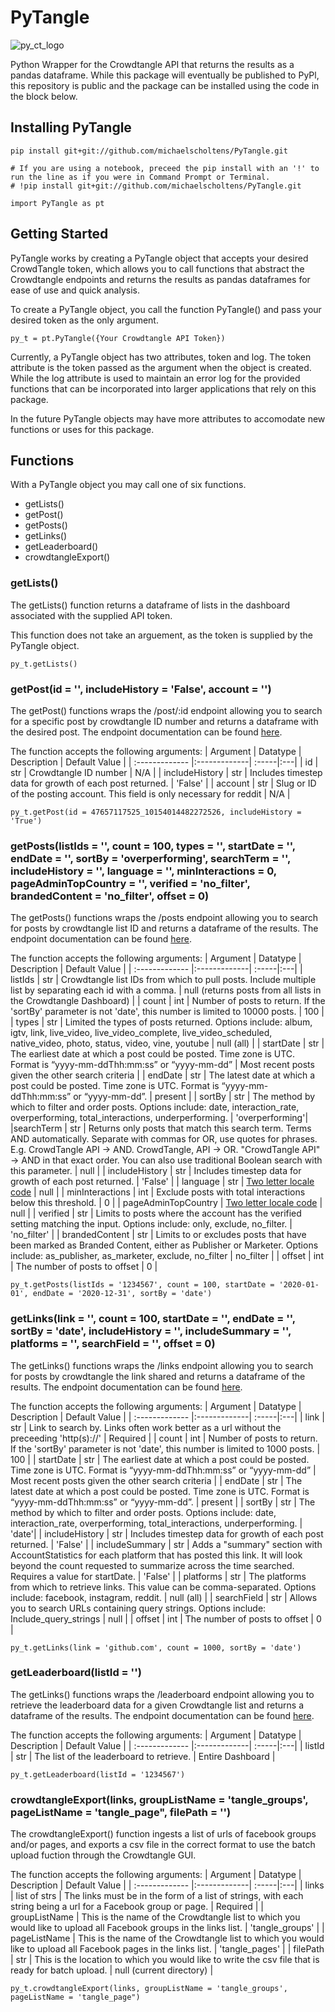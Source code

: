# PyTangle

![py_ct_logo](https://user-images.githubusercontent.com/48947001/116953965-9fa08d00-ac5c-11eb-9c12-ba82c72ccc8d.png)


Python Wrapper for the Crowdtangle API that returns the results as a pandas dataframe. While this package will eventually be published to PyPl, this repository is public and the package can be installed using the code in the block below. 

## Installing PyTangle

```
pip install git+git://github.com/michaelscholtens/PyTangle.git

# If you are using a notebook, preceed the pip install with an '!' to run the line as if you were in Command Prompt or Terminal.
# !pip install git+git://github.com/michaelscholtens/PyTangle.git

import PyTangle as pt
```

## Getting Started

PyTangle works by creating a PyTangle object that accepts your desired CrowdTangle token, which allows you to call functions that abstract the Crowdtangle endpoints and returns the results as pandas dataframes for ease of use and quick analysis. 

To create a PyTangle object, you call the function PyTangle() and pass your desired token as the only argument. 
```
py_t = pt.PyTangle({Your Crowdtangle API Token})
```
Currently, a PyTangle object has two attributes, token and log. The token attribute is the token passed as the argument when the object is created. While the log attribute is used to maintain an error log for the provided functions that can be incorporated into larger applications that rely on this package. 

In the future PyTangle objects may have more attributes to accomodate new functions or uses for this package.

## Functions 

With a PyTangle object you may call one of six functions. 

* getLists()
* getPost()
* getPosts()
* getLinks()
* getLeaderboard()
* crowdtangleExport()

### getLists()

The getLists() function returns a dataframe of lists in the dashboard associated with the supplied API token. 

This function does not take an arguement, as the token is supplied by the PyTangle object. 
```
py_t.getLists()
```

### getPost(id = '', includeHistory = 'False', account = '')

The getPost() functions wraps the /post/:id endpoint allowing you to search for a specific post by crowdtangle ID number and returns a dataframe with the desired post. The endpoint documentation can be found [here](https://github.com/CrowdTangle/API/wiki/Posts#get-postid).

The function accepts the following arguments:
| Argument      | Datatype      | Description  | Default Value |
| :------------- |:-------------| :-----|:---|
| id      | str | Crowdtangle ID number | N/A |
| includeHistory     | str      | Includes timestep data for growth of each post returned.   | 'False' |
| account | str      |   Slug or ID of the posting account. This field is only necessary for reddit | N/A |

```
py_t.getPost(id = 47657117525_10154014482272526, includeHistory = 'True')
```

### getPosts(listIds = '', count = 100, types = '', startDate = '', endDate = '', sortBy = 'overperforming', searchTerm = '', includeHistory = '', language = '', minInteractions = 0, pageAdminTopCountry = '', verified = 'no_filter', brandedContent = 'no_filter', offset = 0)

The getPosts() functions wraps the /posts endpoint allowing you to search for posts by crowdtangle list ID and returns a dataframe of the results. The endpoint documentation can be found [here](https://github.com/CrowdTangle/API/wiki/Posts).

The function accepts the following arguments:
| Argument      | Datatype      | Description  | Default Value |
| :------------- |:-------------| :-----|:---|
| listIds      | str | Crowdtangle list IDs from which to pull posts. Include multiple list by separating each id with a comma. | null (returns posts from all lists in the Crowdtangle Dashboard) |
| count     | int      | Number of posts to return. If the 'sortBy' parameter is not 'date', this number is limited to 10000 posts.   | 100 |
| types | str   | Limited the types of posts returned. Options include: album, igtv, link, live_video, live_video_complete, live_video_scheduled, native_video, photo, status, video, vine, youtube | null (all) |
| startDate | str | The earliest date at which a post could be posted. Time zone is UTC. Format is “yyyy-mm-ddThh:mm:ss” or “yyyy-mm-dd” | Most recent posts given the other search criteria | 
| endDate | str | The latest date at which a post could be posted. Time zone is UTC. Format is “yyyy-mm-ddThh:mm:ss” or “yyyy-mm-dd”. | present | 
| sortBy | str | The method by which to filter and order posts. Options include: date, interaction_rate, overperforming, total_interactions, underperforming. | 'overperforming'|
|searchTerm | str | Returns only posts that match this search term. Terms AND automatically. Separate with commas for OR, use quotes for phrases. E.g. CrowdTangle API -> AND. CrowdTangle, API -> OR. "CrowdTangle API" -> AND in that exact order. You can also use traditional Boolean search with this parameter. | null | 
| includeHistory | str | Includes timestep data for growth of each post returned. | 'False' |
| language | str | [Two letter locale code](https://en.wikipedia.org/wiki/List_of_ISO_639-1_codes) | null |
| minInteractions | int | Exclude posts with total interactions below this threshold. | 0 | 
| pageAdminTopCountry | [Two letter locale code](https://en.wikipedia.org/wiki/List_of_ISO_639-1_codes) | null | 
| verified | str | Limits to posts where the account has the verified setting matching the input. Options include: only, exclude, no_filter. | 'no_filter' |
| brandedContent | str | Limits to or excludes posts that have been marked as Branded Content, either as Publisher or Marketer. Options include: as_publisher, as_marketer, exclude, no_filter | no_filter | 
| offset | int | The number of posts to offset | 0 |

```
py_t.getPosts(listIds = '1234567', count = 100, startDate = '2020-01-01', endDate = '2020-12-31', sortBy = 'date')
```

### getLinks(link = '', count = 100, startDate = '', endDate = '', sortBy = 'date', includeHistory = '', includeSummary = '', platforms = '', searchField = '', offset = 0)

The getLinks() functions wraps the /links endpoint allowing you to search for posts by crowdtangle the link shared and returns a dataframe of the results. The endpoint documentation can be found [here](https://github.com/CrowdTangle/API/wiki/Links).

The function accepts the following arguments:
| Argument      | Datatype      | Description  | Default Value |
| :------------- |:-------------| :-----|:---|
| link      | str | Link to search by. Links often work better as a url without the preceeding 'http(s)://' | Required |
| count     | int      | Number of posts to return. If the 'sortBy' parameter is not 'date', this number is limited to 1000 posts.  | 100 |
| startDate | str | The earliest date at which a post could be posted. Time zone is UTC. Format is “yyyy-mm-ddThh:mm:ss” or “yyyy-mm-dd” | Most recent posts given the other search criteria | 
| endDate | str | The latest date at which a post could be posted. Time zone is UTC. Format is “yyyy-mm-ddThh:mm:ss” or “yyyy-mm-dd”. | present | 
| sortBy | str | The method by which to filter and order posts. Options include: date, interaction_rate, overperforming, total_interactions, underperforming. | 'date'|
| includeHistory | str | Includes timestep data for growth of each post returned. | 'False' |
| includeSummary | str | Adds a "summary" section with AccountStatistics for each platform that has posted this link. It will look beyond the count requested to summarize across the time searched. Requires a value for startDate. | 'False' |
| platforms | str | The platforms from which to retrieve links. This value can be comma-separated. Options include: facebook, instagram, reddit. | null (all) |
| searchField | str | Allows you to search URLs containing query strings. Options include: Include_query_strings | null | 
| offset | int | The number of posts to offset | 0 |

```
py_t.getLinks(link = 'github.com', count = 1000, sortBy = 'date')
```

### getLeaderboard(listId = '')

The getLinks() functions wraps the /leaderboard endpoint allowing you to retrieve the leaderboard data for a given Crowdtangle list and returns a dataframe of the results. The endpoint documentation can be found [here](https://github.com/CrowdTangle/API/wiki/Leaderboard).

The function accepts the following arguments:
| Argument      | Datatype      | Description  | Default Value |
| :------------- |:-------------| :-----|:---|
| listId      | str | The list of the leaderboard to retrieve. | Entire Dashboard |

```
py_t.getLeaderboard(listId = '1234567')
```

### crowdtangleExport(links, groupListName = 'tangle_groups', pageListName = 'tangle_page", filePath = '')

The crowdtangleExport() function ingests a list of urls of facebook groups and/or pages, and exports a csv file in the correct format to use the batch upload fuction through the Crowdtangle GUI. 


The function accepts the following arguments:
| Argument      | Datatype      | Description  | Default Value |
| :------------- |:-------------| :-----|:---|
| links      | list of strs | The links must be in the form of a list of strings, with each string being a url for a Facebook group or page. | Required |
| groupListName | This is the name of the Crowdtangle list to which you would like to upload all Facebook groups in the links list. | 'tangle_groups' |
| pageListName | This is the name of the Crowdtangle list to which you would like to upload all Facebook pages in the links list. | 'tangle_pages' |
| filePath | str | This is the location to which you would like to write the csv file that is ready for batch upload. | null (current directory) | 

```
py_t.crowdtangleExport(links, groupListName = 'tangle_groups', pageListName = 'tangle_page")
```
